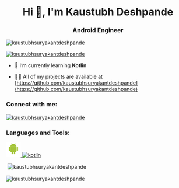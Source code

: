 <h1 align="center">Hi 👋, I'm Kaustubh Deshpande</h1>
<h3 align="center">Android Engineer</h3>

<p align="left"> <img src="https://komarev.com/ghpvc/?username=kaustubhsuryakantdeshpande&label=Profile%20views&color=0e75b6&style=flat" alt="kaustubhsuryakantdeshpande" /> </p>

<p align="left"> <a href="https://github.com/ryo-ma/github-profile-trophy"><img src="https://github-profile-trophy.vercel.app/?username=kaustubhsuryakantdeshpande" alt="kaustubhsuryakantdeshpande" /></a> </p>

- 🌱 I’m currently learning **Kotlin**

- 👨‍💻 All of my projects are available at [https://github.com/kaustubhsuryakantdeshpande](https://github.com/kaustubhsuryakantdeshpande)

<h3 align="left">Connect with me:</h3>
<p align="left">
<a href="https://linkedin.com/in/kaustubhsuryakantdeshpande" target="blank"><img align="center" src="https://raw.githubusercontent.com/rahuldkjain/github-profile-readme-generator/master/src/images/icons/Social/linked-in-alt.svg" alt="kaustubhsuryakantdeshpande" height="30" width="40" /></a>
</p>

<h3 align="left">Languages and Tools:</h3>
<p align="left"> <a href="https://developer.android.com" target="_blank" rel="noreferrer"> <img src="https://raw.githubusercontent.com/devicons/devicon/master/icons/android/android-original-wordmark.svg" alt="android" width="40" height="40"/> </a> <a href="https://kotlinlang.org" target="_blank" rel="noreferrer"> <img src="https://www.vectorlogo.zone/logos/kotlinlang/kotlinlang-icon.svg" alt="kotlin" width="40" height="40"/> </a> </p>

<p>&nbsp;<img align="center" src="https://github-readme-stats.vercel.app/api?username=kaustubhsuryakantdeshpande&show_icons=true&locale=en" alt="kaustubhsuryakantdeshpande" /></p>

<p><img align="center" src="https://github-readme-streak-stats.herokuapp.com/?user=kaustubhsuryakantdeshpande&" alt="kaustubhsuryakantdeshpande" /></p>
